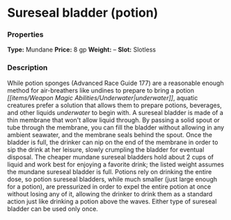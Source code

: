 ﻿---
Title: "Sureseal bladder (potion)"
Type: "Mundane"
Price: "8 gp"
Weight: "–"
Slot: "Slotless"
Description: |
  "While potion sponges (_Advanced Race Guide_ 177) are a reasonable enough method for air-breathers like undines to prepare to bring a potion underwater, aquatic creatures prefer a solution that allows them to prepare potions, beverages, and other liquids underwater to begin with. A sureseal bladder is made of a thin membrane that won't allow liquid through. By passing a solid spout or tube through the membrane, you can fill the bladder without allowing in any ambient seawater, and the membrane seals behind the spout. Once the bladder is full, the drinker can nip on the end of the membrane in order to sip the drink at her leisure, slowly crumpling the bladder for eventual disposal. The cheaper mundane sureseal bladders hold about 2 cups of liquid and work best for enjoying a favorite drink; the listed weight assumes the mundane sureseal bladder is full. Potions rely on drinking the entire dose, so potion sureseal bladders, while much smaller (just large enough for a potion), are pressurized in order to expel the entire potion at once without losing any of it, allowing the drinker to drink them as a standard action just like drinking a potion above the waves. Either type of sureseal bladder can be used only once."
Sources: "['Aquatic Adventures']"
---

# Sureseal bladder (potion)

### Properties

**Type:** Mundane **Price:** 8 gp **Weight:** – **Slot:** Slotless

### Description

While potion sponges (Advanced Race Guide 177) are a reasonable enough method for air-breathers like undines to prepare to bring a potion _[[items/Weapon Magic Abilities/Underwater|underwater]]_, aquatic creatures prefer a solution that allows them to prepare potions, beverages, and other liquids _underwater_ to begin with. A sureseal bladder is made of a thin membrane that won't allow liquid through. By passing a solid spout or tube through the membrane, you can fill the bladder without allowing in any ambient seawater, and the membrane seals behind the spout. Once the bladder is full, the drinker can nip on the end of the membrane in order to sip the drink at her leisure, slowly crumpling the bladder for eventual disposal. The cheaper mundane sureseal bladders hold about 2 cups of liquid and work best for enjoying a favorite drink; the listed weight assumes the mundane sureseal bladder is full. Potions rely on drinking the entire dose, so potion sureseal bladders, while much smaller (just large enough for a potion), are pressurized in order to expel the entire potion at once without losing any of it, allowing the drinker to drink them as a standard action just like drinking a potion above the waves. Either type of sureseal bladder can be used only once.

